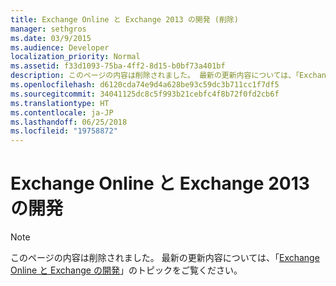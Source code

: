 ```yaml
---
title: Exchange Online と Exchange 2013 の開発 (削除)
manager: sethgros
ms.date: 03/9/2015
ms.audience: Developer
localization_priority: Normal
ms.assetid: f33d1093-75ba-4ff2-8d15-b0bf73a401bf
description: このページの内容は削除されました。 最新の更新内容については、「Exchange Online と Exchange の開発」のトピックをご覧ください。
ms.openlocfilehash: d6120cda74e9d4a628be93c59dc3b711cc1f7df5
ms.sourcegitcommit: 34041125dc8c5f993b21cebfc4f8b72f0fd2cb6f
ms.translationtype: HT
ms.contentlocale: ja-JP
ms.lasthandoff: 06/25/2018
ms.locfileid: "19758872"
---
```

# <a name="exchange-online-and-exchange-2013-development"></a>Exchange Online と Exchange 2013 の開発

> [!NOTE] 
> このページの内容は削除されました。 最新の更新内容については、「[Exchange Online と Exchange の開発](exchange-server-development.md)」のトピックをご覧ください。

